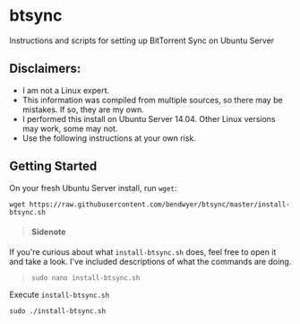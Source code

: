 # btsync
Instructions and scripts for setting up BitTorrent Sync on Ubuntu Server

## Disclaimers:<br>
- I am not a Linux expert.<br>
- This information was compiled from multiple sources, so there may be mistakes. If so, they are my own.<br>
- I performed this install on Ubuntu Server 14.04. Other Linux versions may work, some may not.<br>
- Use the following instructions at your own risk.<br>

## Getting Started
On your fresh Ubuntu Server install, run `wget`:<br>
```
wget https://raw.githubusercontent.com/bendwyer/btsync/master/install-btsync.sh
```
>#### Sidenote
If you're curious about what `install-btsync.sh` does, feel free to open it and take a look. I've included descriptions of what the commands are doing.<br>

>```
>sudo nano install-btsync.sh
>```

Execute `install-btsync.sh`
```
sudo ./install-btsync.sh
```
